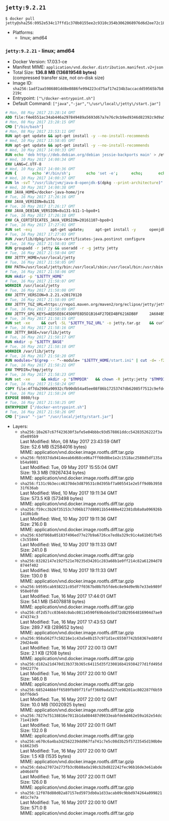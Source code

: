## `jetty:9.2.21`

```console
$ docker pull jetty@sha256:0952e534c17ffd1c370b0155ee2c9310c354b3062068976d6d2ee72c18947ba7
```

-	Platforms:
	-	linux; amd64

### `jetty:9.2.21` - linux; amd64

-	Docker Version: 17.03.1-ce
-	Manifest MIME: `application/vnd.docker.distribution.manifest.v2+json`
-	Total Size: **136.8 MB (136819548 bytes)**  
	(compressed transfer size, not on-disk size)
-	Image ID: `sha256:1adf2aa5986801dd8e0886fe994223cd75af17e234b3accacdd59565b7b8219c`
-	Entrypoint: `["\/docker-entrypoint.sh"]`
-	Default Command: `["java","-jar","\/usr\/local\/jetty\/start.jar"]`

```dockerfile
# Mon, 08 May 2017 23:28:14 GMT
ADD file:f4e6551ac34ab446a297849489a5693d67a7e76c9cb9ed9346d82392c9d9a5fe in / 
# Mon, 08 May 2017 23:28:15 GMT
CMD ["/bin/bash"]
# Mon, 08 May 2017 23:53:11 GMT
RUN apt-get update && apt-get install -y --no-install-recommends 		ca-certificates 		curl 		wget 	&& rm -rf /var/lib/apt/lists/*
# Wed, 10 May 2017 13:58:05 GMT
RUN apt-get update && apt-get install -y --no-install-recommends 		bzip2 		unzip 		xz-utils 	&& rm -rf /var/lib/apt/lists/*
# Wed, 10 May 2017 14:00:33 GMT
RUN echo 'deb http://deb.debian.org/debian jessie-backports main' > /etc/apt/sources.list.d/jessie-backports.list
# Wed, 10 May 2017 14:00:34 GMT
ENV LANG=C.UTF-8
# Wed, 10 May 2017 14:00:36 GMT
RUN { 		echo '#!/bin/sh'; 		echo 'set -e'; 		echo; 		echo 'dirname "$(dirname "$(readlink -f "$(which javac || which java)")")"'; 	} > /usr/local/bin/docker-java-home 	&& chmod +x /usr/local/bin/docker-java-home
# Wed, 10 May 2017 14:00:37 GMT
RUN ln -svT "/usr/lib/jvm/java-8-openjdk-$(dpkg --print-architecture)" /docker-java-home
# Wed, 10 May 2017 14:00:38 GMT
ENV JAVA_HOME=/docker-java-home/jre
# Tue, 16 May 2017 17:26:16 GMT
ENV JAVA_VERSION=8u131
# Tue, 16 May 2017 17:26:17 GMT
ENV JAVA_DEBIAN_VERSION=8u131-b11-1~bpo8+1
# Tue, 16 May 2017 17:26:18 GMT
ENV CA_CERTIFICATES_JAVA_VERSION=20161107~bpo8+1
# Tue, 16 May 2017 17:27:01 GMT
RUN set -ex; 		apt-get update; 	apt-get install -y 		openjdk-8-jre-headless="$JAVA_DEBIAN_VERSION" 		ca-certificates-java="$CA_CERTIFICATES_JAVA_VERSION" 	; 	rm -rf /var/lib/apt/lists/*; 		[ "$(readlink -f "$JAVA_HOME")" = "$(docker-java-home)" ]; 		update-alternatives --get-selections | awk -v home="$(readlink -f "$JAVA_HOME")" 'index($3, home) == 1 { $2 = "manual"; print | "update-alternatives --set-selections" }'; 	update-alternatives --query java | grep -q 'Status: manual'
# Tue, 16 May 2017 17:27:03 GMT
RUN /var/lib/dpkg/info/ca-certificates-java.postinst configure
# Tue, 16 May 2017 21:58:03 GMT
RUN groupadd -r jetty && useradd -r -g jetty jetty
# Tue, 16 May 2017 21:58:04 GMT
ENV JETTY_HOME=/usr/local/jetty
# Tue, 16 May 2017 21:58:05 GMT
ENV PATH=/usr/local/jetty/bin:/usr/local/sbin:/usr/local/bin:/usr/sbin:/usr/bin:/sbin:/bin
# Tue, 16 May 2017 21:58:06 GMT
RUN mkdir -p "$JETTY_HOME"
# Tue, 16 May 2017 21:58:07 GMT
WORKDIR /usr/local/jetty
# Tue, 16 May 2017 21:58:08 GMT
ENV JETTY_VERSION=9.2.21.v20170120
# Tue, 16 May 2017 21:58:09 GMT
ENV JETTY_TGZ_URL=https://repo1.maven.org/maven2/org/eclipse/jetty/jetty-distribution/9.2.21.v20170120/jetty-distribution-9.2.21.v20170120.tar.gz
# Tue, 16 May 2017 21:58:09 GMT
ENV JETTY_GPG_KEYS=AED5EE6C45D0FE8D5D1B164F27DED4BF6216DB8F 	2A684B57436A81FA8706B53C61C3351A438A3B7D 	5989BAF76217B843D66BE55B2D0E1FB8FE4B68B4 	B59B67FD7904984367F931800818D9D68FB67BAC 	BFBB21C246D7776836287A48A04E0C74ABB35FEA 	8B096546B1A8F02656B15D3B1677D141BCF3584D
# Tue, 16 May 2017 21:58:15 GMT
RUN set -xe 	&& curl -SL "$JETTY_TGZ_URL" -o jetty.tar.gz 	&& curl -SL "$JETTY_TGZ_URL.asc" -o jetty.tar.gz.asc 	&& export GNUPGHOME="$(mktemp -d)" 	&& for key in $JETTY_GPG_KEYS; do 		gpg --keyserver ha.pool.sks-keyservers.net --recv-keys "$key"; done 	&& gpg --batch --verify jetty.tar.gz.asc jetty.tar.gz 	&& rm -r "$GNUPGHOME" 	&& tar -xvf jetty.tar.gz --strip-components=1 	&& sed -i '/jetty-logging/d' etc/jetty.conf 	&& rm -fr demo-base javadoc 	&& rm jetty.tar.gz* 	&& rm -rf /tmp/hsperfdata_root
# Tue, 16 May 2017 21:58:16 GMT
ENV JETTY_BASE=/var/lib/jetty
# Tue, 16 May 2017 21:58:17 GMT
RUN mkdir -p "$JETTY_BASE"
# Tue, 16 May 2017 21:58:18 GMT
WORKDIR /var/lib/jetty
# Tue, 16 May 2017 21:58:20 GMT
RUN modules="$(grep -- ^--module= "$JETTY_HOME/start.ini" | cut -d= -f2 | paste -d, -s)" 	&& set -xe 	&& java -jar "$JETTY_HOME/start.jar" --add-to-startd="$modules,setuid" 	&& chown -R jetty:jetty "$JETTY_BASE" 	&& rm -rf /tmp/hsperfdata_root
# Tue, 16 May 2017 21:58:21 GMT
ENV TMPDIR=/tmp/jetty
# Tue, 16 May 2017 21:58:23 GMT
RUN set -xe 	&& mkdir -p "$TMPDIR" 	&& chown -R jetty:jetty "$TMPDIR"
# Tue, 16 May 2017 21:58:24 GMT
COPY file:4f7da2906a90932cfb90db54a45ee08f86b17253747db62085f7512c9efd46ad in / 
# Tue, 16 May 2017 21:58:24 GMT
EXPOSE 8080/tcp
# Tue, 16 May 2017 21:58:25 GMT
ENTRYPOINT ["/docker-entrypoint.sh"]
# Tue, 16 May 2017 21:58:26 GMT
CMD ["java" "-jar" "/usr/local/jetty/start.jar"]
```

-	Layers:
	-	`sha256:10a267c67f423630f3afe5e04bbbc93d578861ddcc54283526222f3ad5e895b9`  
		Last Modified: Mon, 08 May 2017 23:43:59 GMT  
		Size: 52.6 MB (52584016 bytes)  
		MIME: application/vnd.docker.image.rootfs.diff.tar.gzip
	-	`sha256:fb5937da9414eeab6d68ce06a7ff60d8be1e2c1518ac2588d5df135ab54a9801`  
		Last Modified: Tue, 09 May 2017 15:55:04 GMT  
		Size: 19.3 MB (19267434 bytes)  
		MIME: application/vnd.docker.image.rootfs.diff.tar.gzip
	-	`sha256:f131c9b3ecc46370de3d879531c0d395bf7a005541e2e5ff9d0b395831f636ab`  
		Last Modified: Wed, 10 May 2017 19:11:34 GMT  
		Size: 573.5 KB (573498 bytes)  
		MIME: application/vnd.docker.image.rootfs.diff.tar.gzip
	-	`sha256:f59cc3b26f35153c7d96b177d80011b54480e422381db8a0a096926b1410b1db`  
		Last Modified: Wed, 10 May 2017 19:11:36 GMT  
		Size: 216.0 B  
		MIME: application/vnd.docker.image.rootfs.diff.tar.gzip
	-	`sha256:63df868a05183f496ed77e27b9a6726ce7ed8a329c91c4a61b01fb45c3c55844`  
		Last Modified: Wed, 10 May 2017 19:11:33 GMT  
		Size: 241.0 B  
		MIME: application/vnd.docker.image.rootfs.diff.tar.gzip
	-	`sha256:83282147e192f521e70235d34201c283a68b1e0ff214c82a61204d788744f402`  
		Last Modified: Wed, 10 May 2017 19:11:33 GMT  
		Size: 130.0 B  
		MIME: application/vnd.docker.image.rootfs.diff.tar.gzip
	-	`sha256:b9595cab938221c05df7f0367bd0b7b5fde6c8e94d9e9b7e33eb989f958e0fd0`  
		Last Modified: Tue, 16 May 2017 17:44:01 GMT  
		Size: 54.1 MB (54078818 bytes)  
		MIME: application/vnd.docker.image.rootfs.diff.tar.gzip
	-	`sha256:df2d57cc0364dc0abc08114590f69bdde5bd72d829564816904d7ae9474374c3`  
		Last Modified: Tue, 16 May 2017 17:43:53 GMT  
		Size: 289.7 KB (289652 bytes)  
		MIME: application/vnd.docker.image.rootfs.diff.tar.gzip
	-	`sha256:958a562f7c58216e1c43a5e8b157c971d1ec65507742b58367edd0fd29d24e46`  
		Last Modified: Tue, 16 May 2017 22:00:13 GMT  
		Size: 2.1 KB (2108 bytes)  
		MIME: application/vnd.docker.image.rootfs.diff.tar.gzip
	-	`sha256:d182a21d470d13b373b365c64115d35f230816b419384277d1fd495d5942277e`  
		Last Modified: Tue, 16 May 2017 22:00:10 GMT  
		Size: 146.0 B  
		MIME: application/vnd.docker.image.rootfs.diff.tar.gzip
	-	`sha256:6852446bbff6589fb89f71faff3609ada527ce98201ac802287f6b59bbff6de5`  
		Last Modified: Tue, 16 May 2017 22:00:12 GMT  
		Size: 10.0 MB (10020925 bytes)  
		MIME: application/vnd.docker.image.rootfs.diff.tar.gzip
	-	`sha256:7827e75138816e7011b1da084487d9033eabfdebd462e59a162e54dc71e419d9`  
		Last Modified: Tue, 16 May 2017 22:00:11 GMT  
		Size: 132.0 B  
		MIME: application/vnd.docker.image.rootfs.diff.tar.gzip
	-	`sha256:e670c6a4ba3d2562239dd967fa741c7e5c08d3b25f5723545d190b0eb16623d5`  
		Last Modified: Tue, 16 May 2017 22:00:10 GMT  
		Size: 1.5 KB (1535 bytes)  
		MIME: application/vnd.docker.image.rootfs.diff.tar.gzip
	-	`sha256:daba27072e273fb3c0b88ada198cb2bd822242fec96b16de3e61abdea046d4f0`  
		Last Modified: Tue, 16 May 2017 22:00:11 GMT  
		Size: 126.0 B  
		MIME: application/vnd.docker.image.rootfs.diff.tar.gzip
	-	`sha256:12f078d80d02a87157ed5973db0a1d33acab09c9bbd974264a099821481c7e7a`  
		Last Modified: Tue, 16 May 2017 22:00:10 GMT  
		Size: 571.0 B  
		MIME: application/vnd.docker.image.rootfs.diff.tar.gzip

